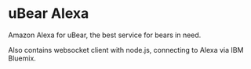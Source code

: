 # uBear Alexa
Amazon Alexa for uBear, the best service for bears in need.


Also contains websocket client with node.js, connecting to Alexa via IBM Bluemix. 
